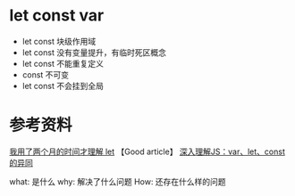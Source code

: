 # let const var
* let const 块级作用域
* let const 没有变量提升，有临时死区概念
* let const 不能重复定义
* const 不可变
* let const 不会挂到全局

# 参考资料
[我用了两个月的时间才理解 let](https://zhuanlan.zhihu.com/p/28140450) 【Good article】
[深入理解JS：var、let、const的异同](https://www.cnblogs.com/forcheng/p/13033976.html)




what: 是什么
why: 解决了什么问题
How: 还存在什么样的问题